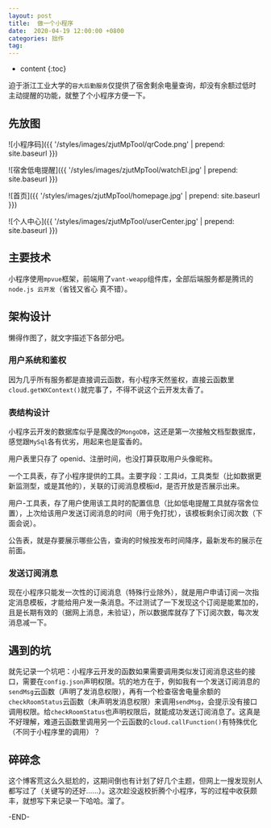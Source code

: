 ```yaml
---
layout: post
title:  做一个小程序
date:  2020-04-19 12:00:00 +0800
categories: 拙作
tag: 
---
```


* content
{:toc}


迫于浙江工业大学的`容大后勤服务`仅提供了宿舍剩余电量查询，却没有余额过低时主动提醒的功能，就整了个小程序方便一下。

## 先放图

![小程序码]({{ '/styles/images/zjutMpTool/qrCode.png' | prepend: site.baseurl  }})

![宿舍低电提醒]({{ '/styles/images/zjutMpTool/watchEl.jpg' | prepend: site.baseurl  }})

![首页]({{ '/styles/images/zjutMpTool/homepage.jpg' | prepend: site.baseurl  }})

![个人中心]({{ '/styles/images/zjutMpTool/userCenter.jpg' | prepend: site.baseurl  }})



## 主要技术

小程序使用`mpvue`框架，前端用了`vant-weapp`组件库，全部后端服务都是腾讯的`node.js 云开发`（省钱又省心 真不错）。

## 架构设计

懒得作图了，就文字描述下各部分吧。

### 用户系统和鉴权

因为几乎所有服务都是直接调云函数，有小程序天然鉴权，直接云函数里`cloud.getWXContext()`就完事了，不得不说这个云开发太香了。

### 表结构设计

小程序云开发的数据库似乎是魔改的`MongoDB`，这还是第一次接触文档型数据库，感觉跟`MySql`各有优劣，用起来也是蛮香的。

用户表里只存了 openid、注册时间，也没打算获取用户头像昵称。

一个工具表，存了小程序提供的工具。主要字段：工具id，工具类型（比如数据更新监测型，或是其他的），关联的订阅消息模板id，是否开放是否展示出来。

用户-工具表，存了用户使用该工具时的配置信息（比如低电提醒工具就存宿舍位置），上次给该用户发送订阅消息的时间（用于免打扰），该模板剩余订阅次数（下面会说）。

公告表，就是存要展示哪些公告，查询的时候按发布时间降序，最新发布的展示在前面。

### 发送订阅消息

现在小程序只能发一次性的订阅消息（特殊行业除外），就是用户申请订阅一次指定消息模板，才能给用户发一条消息。不过测试了一下发现这个订阅是能累加的，且是长期有效的（据网上消息，未验证），所以数据库就存了下订阅次数，每次发消息减一下。



## 遇到的坑

 就先记录一个坑吧：小程序云开发的函数如果需要调用类似发订阅消息这些的接口，需要在`config.json`声明权限。坑的地方在于，例如我有一个发送订阅消息的`sendMsg`云函数（声明了发消息权限），再有一个检查宿舍电量余额的`checkRoomStatus`云函数（未声明发消息权限）来调用`sendMsg`，会提示没有接口调用权限。给`checkRoomStatus`也声明权限后，就能成功发送订阅消息了。这真是不好理解，难道云函数里调用另一个云函数的`cloud.callFunction()`有特殊优化（不同于小程序里的调用）？

## 碎碎念

这个博客荒这么久挺尬的，这期间倒也有计划了好几个主题，但网上一搜发现别人都写过了（关键写的还好......）。这次趁没返校折腾个小程序，写的过程中收获颇丰，就想写下来记录一下哈哈。溜了。

 

-END-